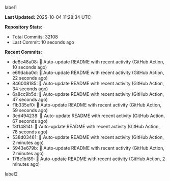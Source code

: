 
label1 
<!-- ACTIVITY_START -->
**Last Updated:** 2025-10-04 11:28:34 UTC

**Repository Stats:**
- Total Commits: 32108
- Last Commit: 10 seconds ago

**Recent Commits:**
- de8c48a08: 🤖 Auto-update README with recent activity (GitHub Action, 10 seconds ago)
- e69daba0d: 🤖 Auto-update README with recent activity (GitHub Action, 22 seconds ago)
- 846008185: 🤖 Auto-update README with recent activity (GitHub Action, 34 seconds ago)
- 6a8cc9b5d: 🤖 Auto-update README with recent activity (GitHub Action, 47 seconds ago)
- f1b335ef0: 🤖 Auto-update README with recent activity (GitHub Action, 59 seconds ago)
- 3ed494238: 🤖 Auto-update README with recent activity (GitHub Action, 67 seconds ago)
- f3f14814f: 🤖 Auto-update README with recent activity (GitHub Action, 78 seconds ago)
- 538d03461: 🤖 Auto-update README with recent activity (GitHub Action, 2 minutes ago)
- 5943e679b: 🤖 Auto-update README with recent activity (GitHub Action, 2 minutes ago)
- 178c1bf89: 🤖 Auto-update README with recent activity (GitHub Action, 2 minutes ago)
<!-- ACTIVITY_END -->

label2
